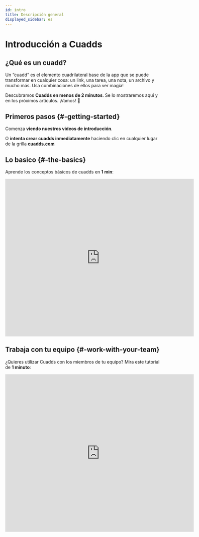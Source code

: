 ```yaml
---
id: intro
title: Descripción general
displayed_sidebar: es
---
```


# Introducción a Cuadds

## ¿Qué es un cuadd?

Un “cuadd” es el elemento cuadrilateral base de la app que se puede transformar en cualquier cosa: un link, una tarea, una nota, un archivo y mucho más. Usa combinaciones de ellos para ver magia!

Descubramos **Cuadds en menos de 2 minutos**. Se lo mostraremos aquí y en los próximos artículos. ¡Vamos! 📍

## Primeros pasos {#-getting-started}

Comenza **viendo nuestros videos de introducción**.

O **intenta crear cuadds inmediatamente** haciendo clic en cualquier lugar de la grilla **[cuadds.com](https://cuadds.com)**

## Lo basico {#-the-basics}

Aprende los conceptos básicos de cuadds en **1 min**:

<div className="docvideos vp-center">
<iframe className="vp-center docvideos" title="vimeo-player" src="https://player.vimeo.com/video/860251286?h=bb55c82265" width="600" height="500" frameBorder="0" allowFullScreen></iframe>
</div>

## Trabaja con tu equipo {#-work-with-your-team}

¿Quieres utilizar Cuadds con los miembros de tu equipo? Mira este tutorial de **1 minuto**:

<div className="docvideos vp-center">
<iframe className="vp-center docvideos" title="vimeo-player" src="https://player.vimeo.com/video/860254459?h=76daa56946" width="600" height="500" frameBorder="0" allowFullScreen></iframe>
</div>

